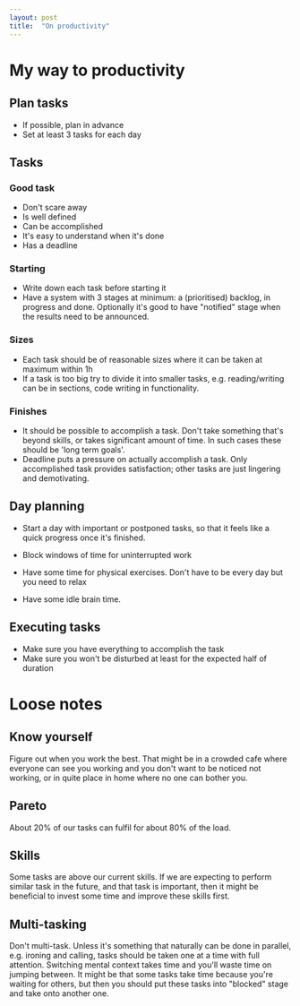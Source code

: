 ```yaml
---
layout: post
title:  "On productivity"
---
```


# My way to productivity

## Plan tasks
* If possible, plan in advance
* Set at least 3 tasks for each day

## Tasks
### Good task
* Don't scare away
* Is well defined
* Can be accomplished
* It's easy to understand when it's done
* Has a deadline

### Starting
* Write down each task before starting it
* Have a system with 3 stages at minimum: a (prioritised) backlog, in progress and done. Optionally it's good to have "notified" stage when the results need to be announced.

### Sizes
* Each task should be of reasonable sizes where it can be taken at maximum within 1h
* If a task is too big try to divide it into smaller tasks, e.g. reading/writing can be in sections, code writing in functionality.

### Finishes
* It should be possible to accomplish a task. Don't take something that's beyond skills, or takes significant amount of time. In such cases these should be 'long term goals'.
* Deadline puts a pressure on actually accomplish a task. Only accomplished task provides satisfaction; other tasks are just lingering and demotivating.

## Day planning
* Start a day with important or postponed tasks, so that it feels like a quick progress once it's finished. 
* Block windows of time for uninterrupted work

* Have some time for physical exercises. Don't have to be every day but you need to relax
* Have some idle brain time.

## Executing tasks
* Make sure you have everything to accomplish the task
* Make sure you won't be disturbed at least for the expected half of duration

# Loose notes
## Know yourself
Figure out when you work the best. That might be in a crowded cafe where everyone can see you working and you don't want to be noticed not working, or in quite place in home where no one can bother you.

## Pareto
About 20% of our tasks can fulfil for about 80% of the load.

## Skills
Some tasks are above our current skills. If we are expecting to perform similar task in the future, and that task is important, then it might be beneficial to invest some time and improve these skills first.

## Multi-tasking
Don't multi-task. Unless it's something that naturally can be done in parallel, e.g. ironing and calling, tasks should be taken one at a time with full attention. Switching mental context takes time and you'll waste time on jumping between. It might be that some tasks take time because you're waiting for others, but then you should put these tasks into "blocked" stage and take onto another one.

